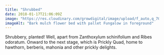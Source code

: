 ```yaml
---
title: "Shrubbed"
date: 2018-01-17T21:06:09Z
image: "https://res.cloudinary.com/growdigital/image/upload/f_auto,q_70,w_736/v1544048611/bark-mulch-38846298425.jpg"
imageAlt: "Bark mulch flower bed with pallet Fungalow in foreground"
---
```


Shrubbery, planted! Well, apart from Zanthoxylum schinifolium and Ribes odoratum. Onward to the next stage, which is Prickly Quad, home to hawthorn, berberis, mahonia and other prickly delights.
